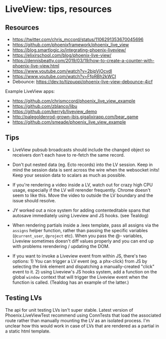 # LiveView: tips, resources


## Resources

- https://twitter.com/chris_mccord/status/1106291353670045696
- https://github.com/phoenixframework/phoenix_live_view
- https://blog.smartlogic.io/integrating-phoenix-liveview/
- https://elixirschool.com/blog/phoenix-live-view/
- https://dennisbeatty.com/2019/03/19/how-to-create-a-counter-with-phoenix-live-view.html
- https://www.youtube.com/watch?v=2bipVjOcvdI
- https://www.youtube.com/watch?v=FfpRBh2kWCI
- Debounce: https://dev.to/tizpuppi/phoenix-live-view-debounce-4icf

Example LiveView apps:

- https://github.com/chrismccord/phoenix_live_view_example
- https://github.com/zblanco/libu
- https://github.com/kerryb/liveview_demo
- http://palegoldenrod-grown-ibis.gigalixirapp.com/bear_game
- https://github.com/smeade/phoenix_live_view_example


## Tips

  * LiveView pubsub broadcasts should include the changed object so receivers don't each have to re-fetch the same record.

  * Don't put nested data (eg. Ecto records) into the LV session. Keep in mind the session data is sent across the wire when the websocket inits! Keep your session data to scalars as much as possible.

  * If you're rendering a video inside a LV, watch out for crazy high CPU usage, especially if the LV will rerender frequently. Chrome doesn't seem to like this. Move the video to outside the LV boundary and the issue should resolve.

  * JY worked out a nice system for adding contenteditable spans that autosave immediately using Liveview and JS hooks. (see Tealdog)

  * When rendering partials inside a .leex template, pass all assigns via the `assigns` helper function, rather than passing the specific variables (`@current_user`, `@project` etc). When you pass the @- variables, Liveview sometimes doesn't diff values properly and you can end up with problems rerendering / updating the DOM.

  * If you want to invoke a Liveview event from within JS, there's two options: 1) You can trigger a LV event (eg. a phx-click) from JS by selecting the link element and dispatching a manually-created "click" event to it. 2) using Liveview's JS hooks system, add a function on the global `window` context that will trigger the Liveview event when the function is called. (Tealdog has an example of the latter.)


## Testing LVs

The api for unit testing LVs isn't super stable. Latest version of Phoenix.LiveViewTest recommend using ConnTests that load the associated route rather than manually mounting the LV as an isolated process. I'm unclear how this would work in case of LVs that are rendered as a partial in a static html template.
